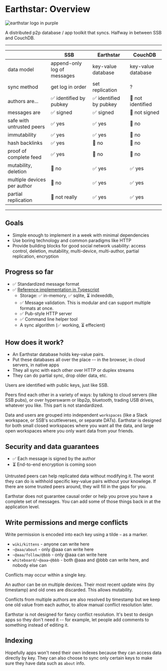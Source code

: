 # Earthstar: Overview

![earthstar logo in purple](&Ev1N+Y27COw+fxOlfgeDN2WKL7vBsC1pM12bHpae6wU=.sha256)

A distributed p2p database / app toolkit that syncs.  Halfway in between SSB and CouchDB.

---

|                             | SSB                         | Earthstar              | CouchDB            |
|-----------------------------|-----------------------------|------------------------|--------------------|
| data model                  | append-only log of messages | key-value database     | key-value database |
| sync method                 | get log in order            | set replication        | ?                  |
| authors are...              | ✅ identified by pubkey      | ✅ identified by pubkey | 🚫 not identified   |
| messages are                | ✅ signed                    | ✅ signed               | 🚫 not signed       |
| safe with untrusted peers   | ✅ yes                       | ✅ yes                  | 🚫 no               |
| immutability                | ✅ yes                       | ✅ yes                  | 🚫 no               |
| hash backlinks              | ✅ yes                       | 🚫 no                   | 🚫 no               |
| proof of complete feed      | ✅ yes                       | 🚫 no                   | 🚫 no               |
| mutability, deletion        | 🚫 no                        | ✅ yes                  | ✅ yes              |
| multiple devices per author | 🚫 no                        | ✅ yes                  | ✅ yes              |
| partial replication         | 🚫 not really                | ✅ yes                  | ✅ yes              |

---

## Goals

* Simple enough to implement in a week with minimal dependencies
* Use boring technology and common paradigms like HTTP
* Provide building blocks for good social network usability: access control, deletion, mutability, multi-device, multi-author, partial replication, encryption

## Progress so far

* ✅ Standardized message format
* ✅ [Reference implementation in Typescript](https://www.npmjs.com/package/earthstar)
    * Storage: ✅ in-memory, ✅ sqlite, ⏳ indexeddb,
    * ✅ Message validation.  This is modular and can support multiple formats at once.
    * ✅ Pub-style HTTP server
    * ✅ Command line helper tool
    * A sync algorithm (✅ working, ⏳ effecient)

## How does it work?

* An Earthstar database holds key-value pairs.
* Put these databases all over the place -- in the browser, in cloud servers, in native apps
* They all sync with each other over HTTP or duplex streams
* They can do partial sync, drop older data, etc.

Users are identified with public keys, just like SSB.

Peers find each other in a variety of ways: by talking to cloud servers (like SSB pubs), or over hyperswarm or libp2p, bluetooth, trading USB drives, whatever you like.  This part is not standardized.

Data and users are grouped into independent `workspaces` (like a Slack workspace, or SSB's scuttleverses, or separate DATs).  Earthstar is designed for both small closed workspaces where you want all the data, and large open workspaces where you only want data from your friends.

## Security and data guarantees

* ✅ Each message is signed by the author
* ⏳ End-to-end encryption is coming soon

Untrusted peers can help replicated data without modifying it.  The worst they can do is withhold specific key-value pairs without your knowlege.  If there are some trusted peers around, they will fill in the gaps for you.

Earthstar does not guarantee causal order or help you prove you have a complete set of messages.  You can add some of those things back in at the application level.

## Write permissions and merge conflicts

Write permission is encoded into each key using a tilde `~` as a marker.

* `wiki/kittens` - anyone can write here
* `~@aaa/about` - only @aaa can write here
* `~@aaa/follow/@bbb` - only @aaa can write here
* `whiteboard/~@aaa~@bbb` - both @aaa and @bbb can write here, and nobody else can

Conflicts may occur within a single key.

An author can be on multiple devices. Their most recent update wins (by timestamp) and old ones are discarded.  This allows mutability.

Conflicts from multiple authors are also resolved by timestamp but we keep one old value from each author, to allow manual conflict resolution later.

Earthstar is not designed for fancy conflict resolution.  It's best to design apps so they don't need it -- for example, let people add comments to something instead of editing it.

## Indexing

Hopefully apps won't need their own indexes because they can access data directly by key.  They can also choose to sync only certain keys to make sure they have data such as `about` info.
